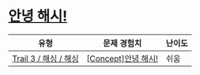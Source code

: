 # [안녕 해시!](https://en.codetree.ai/trails/complete/curated-cards/intro-hash-introduction)

|유형|문제 경험치|난이도|
|---|---|---|
|[Trail 3 / 해싱 / 해싱](https://www.codetree.ai/trail-info/novice-high/)|[[Concept]안녕 해시!](https://www.codetree.ai/trails/complete/curated-cards/intro-hash-introduction/)|쉬움|

